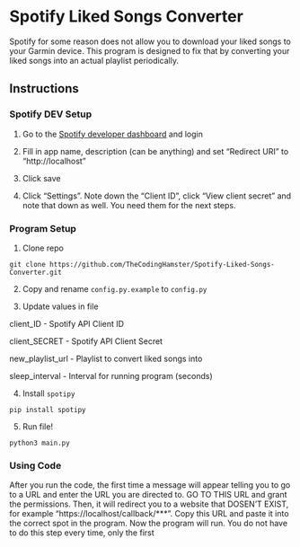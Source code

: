 # Spotify Liked Songs Converter

Spotify for some reason does not allow you to download your liked songs to your Garmin device. This program is designed to fix that by converting your liked songs into an actual playlist periodically.

## Instructions

### Spotify DEV Setup

1. Go to the [Spotify developer dashboard](https://developer.spotify.com/dashboard/create) and login


4. Fill in app name, description (can be anything) and set “Redirect URI” to “http://localhost”


5. Click save


6. Click “Settings”. Note down the “Client ID”, click “View client secret” and note that down as well. You need them for the next steps.

### Program Setup

1. Clone repo

`git clone https://github.com/TheCodingHamster/Spotify-Liked-Songs-Converter.git`


2. Copy and rename `config.py.example` to `config.py`


3. Update values in file

client_ID - Spotify API Client ID

client_SECRET - Spotify API Client Secret

new_playlist_url - Playlist to convert liked songs into

sleep_interval - Interval for running program (seconds)


4. Install `spotipy`

`pip install spotipy`


5. Run file!

`python3 main.py`


### Using Code
After you run the code, the first time a message will appear telling you to go to a URL and enter the URL you are directed to. GO TO THIS URL and grant the permissions. Then, it will redirect you to a website that DOSEN’T EXIST, for example “https://localhost/callback/***”. Copy this URL and paste it into the correct spot in the program. Now the program will run. You do not have to do this step every time, only the first
